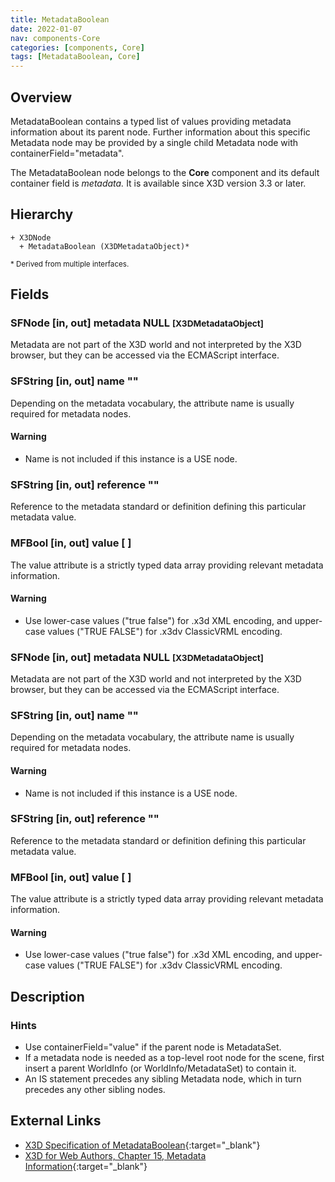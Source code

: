 ```yaml
---
title: MetadataBoolean
date: 2022-01-07
nav: components-Core
categories: [components, Core]
tags: [MetadataBoolean, Core]
---
```

<style>
.post h3 {
  word-spacing: 0.2em;
}
</style>

## Overview

MetadataBoolean contains a typed list of values providing metadata information about its parent node. Further information about this specific Metadata node may be provided by a single child Metadata node with containerField="metadata".

The MetadataBoolean node belongs to the **Core** component and its default container field is *metadata.* It is available since X3D version 3.3 or later.

## Hierarchy

```
+ X3DNode
  + MetadataBoolean (X3DMetadataObject)*
```

<small>\* Derived from multiple interfaces.</small>

## Fields

### SFNode [in, out] **metadata** NULL <small>[X3DMetadataObject]</small>

Metadata are not part of the X3D world and not interpreted by the X3D browser, but they can be accessed via the ECMAScript interface.

### SFString [in, out] **name** ""

Depending on the metadata vocabulary, the attribute name is usually required for metadata nodes.

#### Warning

- Name is not included if this instance is a USE node.

### SFString [in, out] **reference** ""

Reference to the metadata standard or definition defining this particular metadata value.

### MFBool [in, out] **value** [ ]

The value attribute is a strictly typed data array providing relevant metadata information.

#### Warning

- Use lower-case values ("true false") for .x3d XML encoding, and upper-case values ("TRUE FALSE") for .x3dv ClassicVRML encoding.

### SFNode [in, out] **metadata** NULL <small>[X3DMetadataObject]</small>

Metadata are not part of the X3D world and not interpreted by the X3D browser, but they can be accessed via the ECMAScript interface.

### SFString [in, out] **name** ""

Depending on the metadata vocabulary, the attribute name is usually required for metadata nodes.

#### Warning

- Name is not included if this instance is a USE node.

### SFString [in, out] **reference** ""

Reference to the metadata standard or definition defining this particular metadata value.

### MFBool [in, out] **value** [ ]

The value attribute is a strictly typed data array providing relevant metadata information.

#### Warning

- Use lower-case values ("true false") for .x3d XML encoding, and upper-case values ("TRUE FALSE") for .x3dv ClassicVRML encoding.

## Description

### Hints

- Use containerField="value" if the parent node is MetadataSet.
- If a metadata node is needed as a top-level root node for the scene, first insert a parent WorldInfo (or WorldInfo/MetadataSet) to contain it.
- An IS statement precedes any sibling Metadata node, which in turn precedes any other sibling nodes.

## External Links

- [X3D Specification of MetadataBoolean](https://www.web3d.org/documents/specifications/19775-1/V4.0/Part01/components/core.html#MetadataBoolean){:target="_blank"}
- [X3D for Web Authors, Chapter 15, Metadata Information](https://x3dgraphics.com/examples/X3dForWebAuthors/Chapter15-Metadata/Chapter15-MetadataInformation.html){:target="_blank"}

